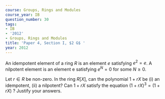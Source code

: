 ```yaml
---
course: Groups, Rings and Modules
course_year: IB
question_number: 30
tags:
- IB
- '2012'
- Groups, Rings and Modules
title: 'Paper 4, Section I, $2 G$ '
year: 2012
---
```




An idempotent element of a ring $R$ is an element $e$ satisfying $e^{2}=e$. A nilpotent element is an element e satisfying $e^{N}=0$ for some $N \geqslant 0$.

Let $r \in R$ be non-zero. In the ring $R[X]$, can the polynomial $1+r X$ be (i) an idempotent, (ii) a nilpotent? Can $1+r X$ satisfy the equation $(1+r X)^{3}=(1+r X)$ ? Justify your answers.